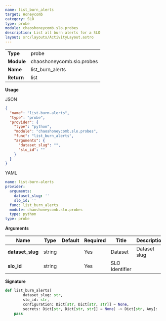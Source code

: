 ```yaml
---
name: list_burn_alerts
target: Honeycomb
category: SLO
type: probe
module: chaoshoneycomb.slo.probes
description: List all burn alerts for a SLO
layout: src/layouts/ActivityLayout.astro
---
```


|            |                 |
| ---------- | --------------- |
| **Type**   | probe          |
| **Module** | chaoshoneycomb.slo.probes |
| **Name**   | list_burn_alerts      |
| **Return** | list            |

**Usage**

JSON

```json
{
  "name": "list-burn-alerts",
  "type": "probe",
  "provider": {
    "type": "python",
    "module": "chaoshoneycomb.slo.probes",
    "func": "list_burn_alerts",
    "arguments": {
      "dataset_slug": "",
      "slo_id": ""
    }
  }
}
```

YAML

```yaml
name: list-burn-alerts
provider:
  arguments:
    dataset_slug: ''
    slo_id: ''
  func: list_burn_alerts
  module: chaoshoneycomb.slo.probes
  type: python
type: probe
```

**Arguments**

| Name           | Type    | Default | Required | Title  | Description                        |
| -------------- | ------- | ------- | -------- | ------ | ---------------------------------- |
| **dataset_slug** | string  |     | Yes       | Dataset | Dataset slug |
| **slo_id**        | string |        | Yes       | SLO Identifier    |      |

**Signature**

```python
def list_burn_alerts(
        dataset_slug: str,
        slo_id: str,
        configuration: Dict[str, Dict[str, str]] = None,
        secrets: Dict[str, Dict[str, str]] = None) -> Dict[str, Any]:
    pass
```
